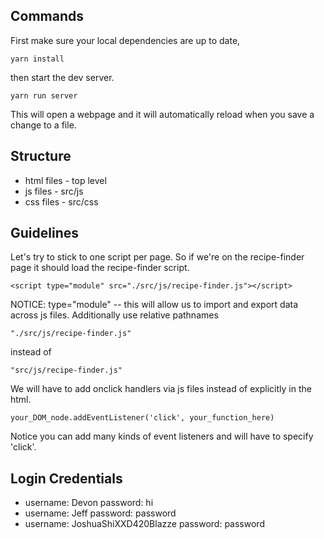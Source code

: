 ## Commands
First make sure your local dependencies are up to date,
```
yarn install
```
then start the dev server.
```
yarn run server
```
This will open a webpage and it will automatically reload when you save a change to a file.
## Structure
* html files - top level
* js files - src/js
* css files - src/css
## Guidelines
Let's try to stick to one script per page. So if we're on the recipe-finder page it should load the recipe-finder script.
```
<script type="module" src="./src/js/recipe-finder.js"></script>
```
NOTICE: type="module" -- this will allow us to import and export data across js files. Additionally use relative pathnames
```
"./src/js/recipe-finder.js"
```
instead of 
```
"src/js/recipe-finder.js"
```
We will have to add onclick handlers via js files instead of explicitly in the html.
```
your_DOM_node.addEventListener('click', your_function_here)
```
Notice you can add many kinds of event listeners and will have to specify 'click'.
## Login Credentials
* username: Devon password: hi
* username: Jeff password: password
* username: JoshuaShiXXD420Blazze password: password